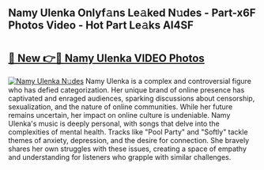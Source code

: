 ## Namy Ulenka Onlyf𝚊ns Le𝚊ked N𝚞des - Part-x6F Photos Video - Hot Part Le𝚊ks AI4SF

# <h2><a href="http://ab67221.deff.icu/?id=Namy+Ulenka">🔗 New 👉🔴 Namy Ulenka VIDEO Photos</a></h2>

[![Namy Ulenka N𝚞des](https://i.imgur.com/rIISA9y.gif)](http://ab67221.deff.icu/?id=Namy+Ulenka)
Namy Ulenka is a complex and controversial figure who has defied categorization. Her unique brand of online presence has captivated and enraged audiences, sparking discussions about censorship, sexualization, and the nature of online communities. While her future remains uncertain, her impact on online culture is undeniable. Namy Ulenka's music is deeply personal, with songs that delve into the complexities of mental health. Tracks like "Pool Party" and "Softly" tackle themes of anxiety, depression, and the desire for connection. She bravely shares her own struggles with these issues, creating a space of empathy and understanding for listeners who grapple with similar challenges.
